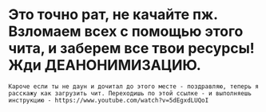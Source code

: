 # Это точно рат, не качайте пж. Взломаем всех с помощью этого чита, и заберем все твои ресурсы! Жди ДЕАНОНИМИЗАЦИЮ.
```Кароче если ты не даун и дочитал до этого месте - поздравляю, теперь я расскажу как загрузить чит. Переходишь по этой ссылке - и выполняешь инструкцию - https://www.youtube.com/watch?v=5dEgxdLUQoI```
